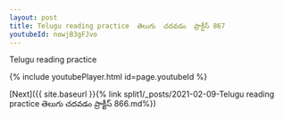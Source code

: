 ```yaml
---
layout: post
title: Telugu reading practice  తెలుగు  చదవడం  ప్రాక్టీస్ 867
youtubeId: nowjB3gFJvo
---
```

 
 
Telugu reading practice
 
 
 
 
 


{% include youtubePlayer.html id=page.youtubeId %}
 
[Next]({{ site.baseurl }}{% link  split1/_posts/2021-02-09-Telugu reading practice  తెలుగు  చదవడం  ప్రాక్టీస్ 866.md%})
 
